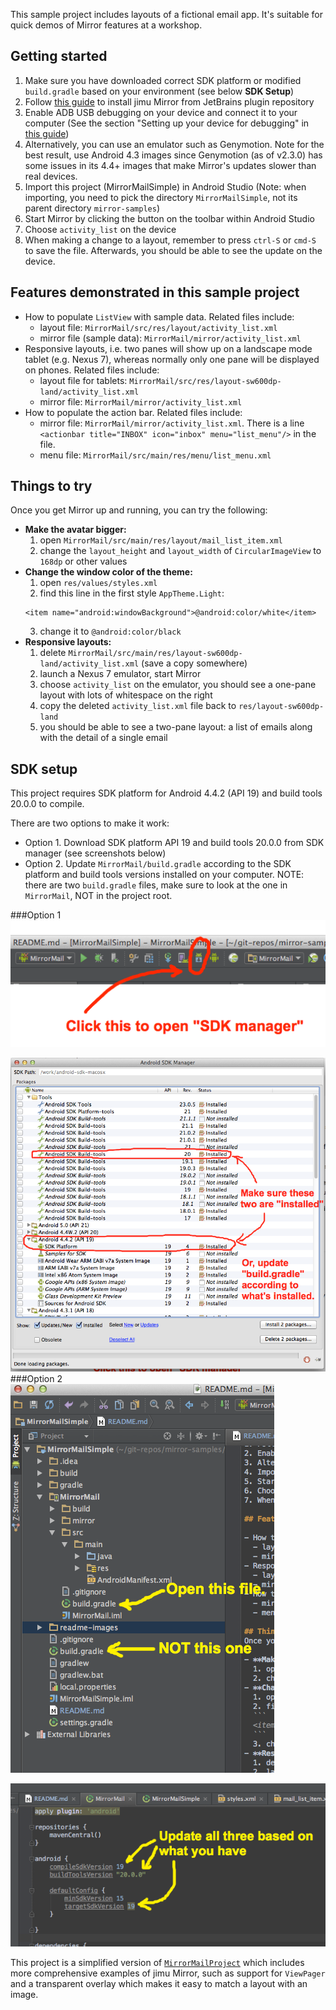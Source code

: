 This sample project includes layouts of a fictional email app. It's suitable for quick demos of Mirror features at a workshop.

## Getting started

1. Make sure you have downloaded correct SDK platform or modified `build.gradle` based on your environment (see below **SDK Setup**)
1. Follow [this guide](http://jimulabs.com/mirror-docs/mirror-android-studio-plugin-installation-guide/) to install jimu Mirror from JetBrains plugin repository
2. Enable ADB USB debugging on your device and connect it to your computer (See the section "Setting up your device for debugging" in [this guide](http://jimulabs.com/mirror-docs/mirror-js-designer-guide/))
3. Alternatively, you can use an emulator such as Genymotion. Note for the best result, use Android 4.3 images since Genymotion (as of v2.3.0) has some issues in its 4.4+ images that make Mirror's updates slower than real devices.
4. Import this project (MirrorMailSimple) in Android Studio (Note: when importing, you need to pick the directory `MirrorMailSimple`, not its parent directory `mirror-samples`)
5. Start Mirror by clicking the button on the toolbar within Android Studio
6. Choose `activity_list` on the device
7. When making a change to a layout, remember to press `ctrl-S` or `cmd-S` to save the file. Afterwards, you should be able to see the update on the device. 

## Features demonstrated in this sample project

- How to populate `ListView` with sample data. Related files include:
  - layout file: `MirrorMail/src/res/layout/activity_list.xml`
  - mirror file (sample data): `MirrorMail/mirror/activity_list.xml`
- Responsive layouts, i.e. two panes will show up on a landscape mode tablet (e.g. Nexus 7), whereas normally only one pane will be displayed on phones. Related files include:
  - layout file for tablets: `MirrorMail/src/res/layout-sw600dp-land/activity_list.xml`
  - mirror file: `MirrorMail/mirror/activity_list.xml`
- How to populate the action bar. Related files include:
  - mirror file: `MirrorMail/mirror/activity_list.xml`. There is a line `<actionbar title="INBOX" icon="inbox" menu="list_menu"/>` in the file.
  - menu file: `MirrorMail/src/main/res/menu/list_menu.xml`

## Things to try
Once you get Mirror up and running, you can try the following:

- **Make the avatar bigger:**
  1. open `MirrorMail/src/main/res/layout/mail_list_item.xml`
  2. change the `layout_height` and `layout_width` of `CircularImageView` to `168dp` or other values
- **Change the window color of the theme:**
  1. open `res/values/styles.xml`
  2. find this line in the first style `AppTheme.Light`:
  ```
  <item name="android:windowBackground">@android:color/white</item>
  ```
  3. change it to `@android:color/black`
- **Responsive layouts:**
  1. delete `MirrorMail/src/main/res/layout-sw600dp-land/activity_list.xml` (save a copy somewhere)
  2. launch a Nexus 7 emulator, start Mirror
  3. choose `activity_list` on the emulator, you should see a one-pane layout with lots of whitespace on the right
  4. copy the deleted `activity_list.xml` file back to `res/layout-sw600dp-land`
  5. you should be able to see a two-pane layout: a list of emails along with the detail of a single email
 
## SDK setup
This project requires SDK platform for Android 4.4.2 (API 19) and build tools 20.0.0 to compile.

There are two options to make it work:

- Option 1. Download SDK platform API 19 and build tools 20.0.0 from SDK manager (see screenshots below)
- Option 2. Update `MirrorMail/build.gradle` according to the SDK platform and build tools versions installed on your computer. NOTE: there are two `build.gradle` files, make sure to look at the one in `MirrorMail`, NOT in the project root.

###Option 1
![open sdk manager](readme-images/open-sdk-manager.png)

![sdk manager](readme-images/sdk-manager.png)
###Option 2
![open gradle](readme-images/open-gradle.png)

![gradle](readme-images/gradle.png)


This project is a simplified version of [`MirrorMailProject`](https://github.com/jimulabs/mirror-samples/tree/master/MirrorMailProject) which includes more comprehensive examples of jimu Mirror, such as support for `ViewPager` and a transparent overlay which makes it easy to match a layout with an image.


